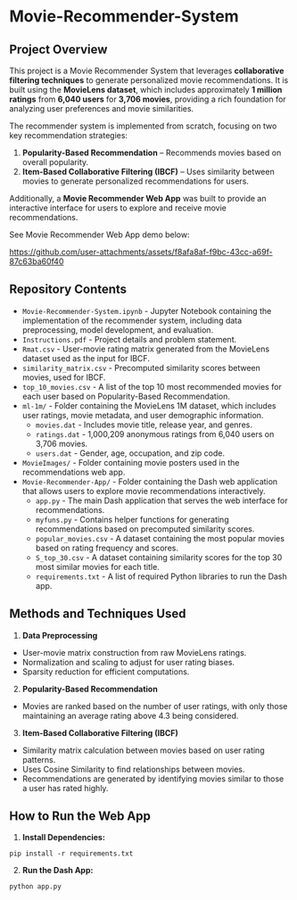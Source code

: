 # Movie-Recommender-System

## Project Overview

This project is a Movie Recommender System that leverages **collaborative filtering techniques** to generate personalized movie recommendations. It is built using the **MovieLens dataset**, which includes approximately **1 million ratings** from **6,040 users** for **3,706 movies**, providing a rich foundation for analyzing user preferences and movie similarities.

The recommender system is implemented from scratch, focusing on two key recommendation strategies:
1. **Popularity-Based Recommendation** – Recommends movies based on overall popularity.
2. **Item-Based Collaborative Filtering (IBCF)** – Uses similarity between movies to generate personalized recommendations for users.

Additionally, a **Movie Recommender Web App** was built to provide an interactive interface for users to explore and receive movie recommendations.

See Movie Recommender Web App demo below:

https://github.com/user-attachments/assets/f8afa8af-f9bc-43cc-a69f-87c63ba60f40


## Repository Contents

* `Movie-Recommender-System.ipynb` - Jupyter Notebook containing the implementation of the recommender system, including data preprocessing, model development, and evaluation.
* `Instructions.pdf` - Project details and problem statement.
* `Rmat.csv` - User-movie rating matrix generated from the MovieLens dataset used as the input for IBCF.
* `similarity_matrix.csv` - Precomputed similarity scores between movies, used for IBCF.
* `top_10_movies.csv` - A list of the top 10 most recommended movies for each user based on Popularity-Based Recommendation.
* `ml-1m/` - Folder containing the MovieLens 1M dataset, which includes user ratings, movie metadata, and user demographic information.
  * `movies.dat` - Includes movie title, release year, and genres.
  * `ratings.dat` - 1,000,209 anonymous ratings from 6,040 users on 3,706 movies.
  * `users.dat` -  Gender, age, occupation, and zip code.
* `MovieImages/` - Folder containing movie posters used in the recommendations web app.
* `Movie-Recommender-App/` - Folder containing the Dash web application that allows users to explore movie recommendations interactively.
  * `app.py` - The main Dash application that serves the web interface for recommendations.
  * `myfuns.py` - Contains helper functions for generating recommendations based on precomputed similarity scores.
  * `popular_movies.csv` - A dataset containing the most popular movies based on rating frequency and scores.
  * `S_top_30.csv` - A dataset containing similarity scores for the top 30 most similar movies for each title.
  * `requirements.txt` - A list of required Python libraries to run the Dash app.

## Methods and Techniques Used

1. **Data Preprocessing**
* User-movie matrix construction from raw MovieLens ratings.
* Normalization and scaling to adjust for user rating biases.
* Sparsity reduction for efficient computations.

2. **Popularity-Based Recommendation**
* Movies are ranked based on the number of user ratings, with only those maintaining an average rating above 4.3 being considered.

3. **Item-Based Collaborative Filtering (IBCF)**
* Similarity matrix calculation between movies based on user rating patterns.
* Uses Cosine Similarity to find relationships between movies.
* Recommendations are generated by identifying movies similar to those a user has rated highly.

## How to Run the Web App

1. **Install Dependencies:**
   
`pip install -r requirements.txt`

2. **Run the Dash App:**
   
`python app.py`
